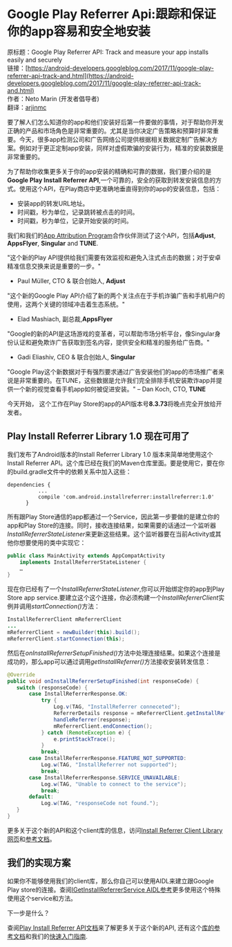 # Google Play Referrer Api:跟踪和保证你的app容易和安全地安装

原标题：Google Play Referrer API: Track and measure your app installs easily and securely  
链接：[https://android-developers.googleblog.com/2017/11/google-play-referrer-api-track-and.html](https://android-developers.googleblog.com/2017/11/google-play-referrer-api-track-and.html)  
作者：Neto Marin (开发者倡导者)  
翻译：[arjinmc](https://github.com/arjinmc)  

要了解人们怎么知道你的app和他们安装好后第一件要做的事情，对于帮助你开发正确的产品和市场角色是非常重要的。尤其是当你决定广告策略和预算时非常重要。今天，很多app检测公司和广告网络公司提供根据相关数据定制广告解决方案。例如对于更正定制app安装，同样对虚假欺骗的安装行为，精准的安装数据是非常重要的。

为了帮助你收集更多关于你的app安装的精确和可靠的数据，我们要介绍的是<strong>Google Play Install Referrer API</strong>,一个可靠的，安全的获取到转发安装信息的方式。使用这个API，在Play商店中更准确地垂直得到你的app的安装信息，包括：

* 安装app的转发URL地址。
* 时间戳，秒为单位，记录跳转被点击的时间。
* 时间戳，秒为单位，记录开始安装的时间。

我们和我们的[App Attribution Program](https://www.google.com/adwords/appcampaigns/attribution/)合作伙伴测试了这个API，包括<strong>Adjust</strong>, <strong>AppsFlyer</strong>, <strong>Singular</strong> and <strong>TUNE</strong>.

"这个新的Play API提供给我们需要有效监视和避免入注式点击的数据；对于安卓精准信息交换来说是重要的一步。"  
- Paul Müller, CTO & 联合创始人, <strong>Adjust</strong>

"这个新的Google Play API介绍了新的两个关注点在于手机诈骗广告和手机用户的使用，这两个关键的领域冲击着生态系统。"  
- Elad Mashiach, 副总裁,<strong>AppsFlyer</strong>

"Google的新的API是这场游戏的变革者，可以帮助市场分析平台，像Singular身份认证和避免欺诈广告获取到签名内容，提供安全和精准的服务给广告商。"  
- Gadi Eliashiv, CEO & 联合创始人, <strong>Singular</strong>

"Google Play这个新数据对于有强烈要求通过广告安装他们的app的市场推广者来说是非常重要的。在TUNE，这些数据是允许我们完全排除手机安装欺诈app并提供一个新的视觉查看手机app如何被促进安装。"
– Dan Koch, CTO, <strong>TUNE</strong>

今天开始， 这个工作在Play Store的app的API版本号<strong>8.3.73</strong>将晚点完全开放给开发者。

## Play Install Referrer Library 1.0 现在可用了

我们发布了Android版本的Install Referrer Library 1.0 版本来简单地使用这个Install Referrer API。这个库已经在我们的Maven仓库里面。要是使用它，要在你的build.gradle文件中的依赖关系中加入这些：


```code
dependencies {
          ...
          compile 'com.android.installreferrer:installreferrer:1.0'
      }
```

所有跟Play Store通信的app都通过一个Service，因此第一步要做的是建立你的app和Play Store的连接。同时，接收连接结果，如果需要的话通过一个监听器<i>InstallReferrerStateListener</i>来更新这些结果。这个监听器要在当前Activity或其他你想要使用的类中实现它：

```java
public class MainActivity extends AppCompatActivity 
    implements InstallReferrerStateListener {
    …
}
```

现在你已经有了一个<i>InstallReferrerStateListener</i>,你可以开始绑定你的app到Play Store app service.要建立这个这个连接，你必须构建一个<i>InstallReferrerClient</i>实例并调用<i>startConnection()</i>方法：

```java
InstallReferrerClient mReferrerClient
...
mReferrerClient = newBuilder(this).build();
mReferrerClient.startConnection(this);
```

然后在<i>onInstallReferrerSetupFinished()</i>方法中处理连接结果。如果这个连接是成功的，那么app可以通过调用<i>getInstallReferrer()</i>方法接收安装转发信息：

```java
@Override
public void onInstallReferrerSetupFinished(int responseCode) {
   switch (responseCode) {
       case InstallReferrerResponse.OK:
           try {
               Log.v(TAG, "InstallReferrer conneceted");
               ReferrerDetails response = mReferrerClient.getInstallReferrer();
               handleReferrer(response);
               mReferrerClient.endConnection();
           } catch (RemoteException e) {
               e.printStackTrace();
           }
           break;
       case InstallReferrerResponse.FEATURE_NOT_SUPPORTED:
           Log.w(TAG, "InstallReferrer not supported");
           break;
       case InstallReferrerResponse.SERVICE_UNAVAILABLE:
           Log.w(TAG, "Unable to connect to the service");
           break;
       default:
           Log.w(TAG, "responseCode not found.");
   }
}
```

更多关于这个新的API和这个client库的信息，访问[Install Referrer Client Library网页](https://developer.android.com/google/play/installreferrer/library.html)和[参考文档](https://developer.android.com/reference/com/android/installreferrer/)。

## 我们的实现方案

如果你不能够使用我们的client库，那么你自己可以使用AIDL来建立跟Google Play store的连接。查阅[IGetInstallReferrerService AIDL参考](https://developer.android.com/google/play/installreferrer/igetinstallreferrerservice.html)更多使用这个特殊使用这个service和方法。

下一步是什么？

查阅[Play Install Referrer API文档](https://developer.android.com/google/play/installreferrer/library.html)来了解更多关于这个新的API, 还有这个[库的参考文档](https://developer.android.com/reference/com/android/installreferrer/)和我们的[快速入门指南](https://developer.android.com/google/play/installreferrer/library.html).